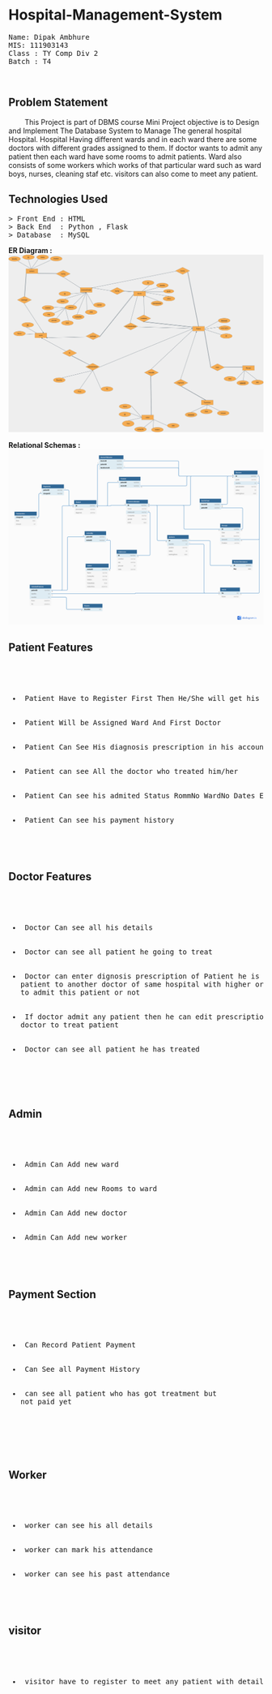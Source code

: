 # Hospital-Management-System
<pre>
Name: Dipak Ambhure
MIS: 111903143
Class : TY Comp Div 2
Batch : T4
</pre>
<br>
<h2> Problem Statement </h2>
<p style="text-indent : 2rem"> This Project is part of DBMS course Mini Project objective is to  Design and Implement The Database System to Manage The general hospital Hospital.
  Hospital Having different wards and in each ward there are some doctors with different grades assigned to them. If doctor wants
  to admit any patient then each ward have some rooms to admit patients. Ward also consists of some workers which works of that 
  particular ward such as ward boys, nurses, cleaning staf etc. visitors can also come to meet any patient. 
</p>

<h2> Technologies Used </h2>
<pre>
> Front End : HTML
> Back End  : Python , Flask
> Database  : MySQL
</pre>

<b>ER Diagram :</b>
![alt text](https://github.com/DipakAmbhure/Hospital-Management-System/blob/main/Documents/HospitalManagementSystemERDiagram.drawio.png)

<b>Relational Schemas :</b>
![alt text](https://github.com/DipakAmbhure/Hospital-Management-System/blob/main/Documents/HospitalManagementDatabaseDesign.png)

<h2> Patient Features </h2>
<pre>
 <ul>
  <li> Patient Have to Register First Then He/She will get his login ID and Password</li>
  <li> Patient Will be Assigned Ward And First Doctor </li>
  <li> Patient Can See His diagnosis prescription in his account </li>
  <li> Patient can see All the doctor who treated him/her </li>
  <li> Patient Can see his admited Status RommNo WardNo Dates Etc. </li>
  <li> Patient Can see his payment history </li>
 </ul>
</pre>



<h2> Doctor Features </h2>
<pre>
  <ul>
    <li> Doctor Can see all his details </li>
    <li> Doctor can see all patient he going to treat </li>
    <li> Doctor can enter dignosis prescription of Patient he is treating also do he want to send this 
patient to another doctor of same hospital with higher or any other grade and also do he want 
to admit this patient or not </li>
    <li> If doctor admit any patient then he can edit prescription dignosis of patient or can tell another 
doctor to treat patient</li>
    <li> Doctor can see all patient he has treated </li>
  </ul>

</pre>




<h2> Admin </h2>
<pre>
  <ul>
    <li> Admin Can Add new ward </li>
    <li> Admin can Add new Rooms to ward </li>
    <li> Admin Can Add new doctor </li>
    <li> Admin Can Add new worker </li>
  </ul>
</pre>

<h2> Payment Section </h2>
<pre>
  <ul>
      <li> Can Record Patient Payment </li>
      <li> Can See all Payment History </li>
      <li> can see all patient who has got treatment but
not paid yet </li>

  </ul>

</pre>


<h2> Worker </h2>
<pre>
  <ul>
    <li> worker can see his all details </li>
    <li> worker can mark his attendance </li>
    <li> worker can see his past attendance </li> 
  </ul>
</pre>


<h2> visitor </h2>
<pre>
  <ul>
    <li> visitor have to register to meet any patient with details</li>
  <ul>
</pre>
